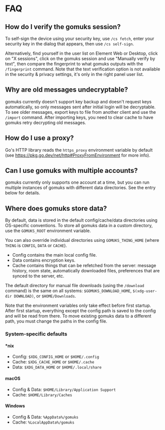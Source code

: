 # FAQ

## How do I verify the gomuks session?
To self-sign the device using your security key, use `/cs fetch`, enter your
security key in the dialog that appears, then use `/cs self-sign`.

Alternatively, find yourself in the user list on Element Web or Desktop, click
on "X sessions", click on the gomuks session and use "Manually verify by text",
then compare the fingerprint to what gomuks outputs with the `/fingerprint`
command. Note that the text verification option is not available in the
security & privacy settings, it's only in the right panel user list.

## Why are old messages undecryptable?
gomuks currently doesn't support key backup and doesn't request keys
automatically, so only messages sent after initial login will be decryptable.
To see older messages, export keys to file from another client and use the
`/import` command. After importing keys, you need to clear cache to have gomuks
retry decrypting old messages.

## How do I use a proxy?
Go's HTTP library reads the `https_proxy` environment variable by default
(see <https://pkg.go.dev/net/http#ProxyFromEnvironment> for more info).

## Can I use gomuks with multiple accounts?
gomuks currently only supports one account at a time, but you can run multiple
instances of gomuks with different data directories. See the entry below for
details.

## Where does gomuks store data?
By default, data is stored in the default config/cache/data directories using
OS-specific conventions. To store all gomuks data in a custom directory, use
the `GOMUKS_ROOT` environment variable.

You can also override individual directories using `GOMUKS_THING_HOME` (where
`THING` is `CONFIG`, `DATA` or `CACHE`).

* Config contains the main local config file.
* Data contains encryption keys.
* Cache contains things that can be refetched from the server: message history,
  room state, automatically downloaded files, preferences that are synced to
  the server, etc.

The default directory for manual file downloads (using the `/download` command)
is the same on all systems: `$GOMUKS_DOWNLOAD_HOME`, `$(xdg-user-dir DOWNLOAD)`,
or `$HOME/Downloads`.

Note that the environment variables only take effect before first startup.
After first startup, everything except the config path is saved to the config
and will be read from there. To move existing gomuks data to a different path,
you must change the paths in the config file.

### System-specific defaults

#### *nix
* Config: `$XDG_CONFIG_HOME` or `$HOME/.config`
* Cache: `$XDG_CACHE_HOME` or `$HOME/.cache`
* Data: `$XDG_DATA_HOME` or `$HOME/.local/share`

#### macOS
* Config & Data: `$HOME/Library/Application Support`
* Cache: `$HOME/Library/Caches`

#### Windows
* Config & Data: `%AppData%/gomuks`
* Cache: `%LocalAppData%/gomuks`
